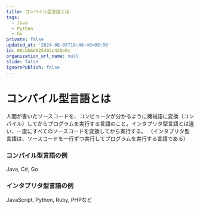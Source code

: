 ```yaml
---
title: コンパイル型言語とは
tags:
  - Java
  - Python
  - Go
private: false
updated_at: '2024-08-05T18:46:40+09:00'
id: 00cbb6d925402c426e0c
organization_url_name: null
slide: false
ignorePublish: false
---
```

# コンパイル型言語とは
人間が書いたソースコードを、コンピュータが分かるように機械語に変換（コンパイル）してからプログラムを実行する言語のこと。インタプリタ型言語とは違い、一度にすべてのソースコードを変換してから実行する。
（インタプリタ型言語は、ソースコードを一行ずつ実行してプログラムを実行する言語である）

### コンパイル型言語の例
Java, C#, Go

### インタプリタ型言語の例
JavaScript, Python, Ruby, PHPなど
